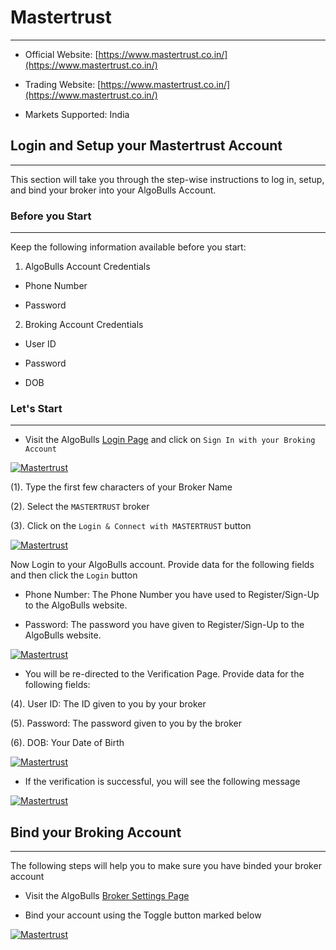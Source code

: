 # Mastertrust
---

* Official Website: [https://www.mastertrust.co.in/](https://www.mastertrust.co.in/)

* Trading Website: [https://www.mastertrust.co.in/](https://www.mastertrust.co.in/)

* Markets Supported: India

## Login and Setup your Mastertrust Account 
---
This section will take you through the step-wise instructions to log in, setup, and bind your broker into your AlgoBulls Account.

### Before you Start
---
Keep the following information available before you start:

1) AlgoBulls Account Credentials

* Phone Number

* Password

2) Broking Account Credentials

* User ID

* Password

* DOB

### Let's Start
---
* Visit the AlgoBulls [Login Page](https://app.algobulls.com/user/login) and click on `Sign In with your Broking Account`

[ ![Mastertrust](imgs/siwyba.png "Click to Enlarge or Ctrl+Click to open in a new Tab") ](imgs/siwyba.png)

(1). Type the first few characters of your Broker Name

(2). Select the `MASTERTRUST` broker

(3). Click on the `Login & Connect with MASTERTRUST` button

[ ![Mastertrust](imgs/mastertrust/mastertrust_1.png "Click to Enlarge or Ctrl+Click to open in a new Tab") ](imgs/mastertrust/mastertrust_1.png)

Now Login to your AlgoBulls account. Provide data for the following fields and then click the `Login` button

* Phone Number: The Phone Number you have used to Register/Sign-Up to the AlgoBulls website.

* Password: The password you have given to Register/Sign-Up to the AlgoBulls website.

[ ![Mastertrust](imgs/sign-in-2.png "Click to Enlarge or Ctrl+Click to open in a new Tab") ](imgs/sign-in-2.png)

* You will be re-directed to the Verification Page. Provide data for the following fields:

(4). User ID: The ID given to you by your broker

(5). Password: The password given to you by the broker

(6). DOB: Your Date of Birth

[ ![Mastertrust](imgs/mastertrust/mastertrust_2.png "Click to Enlarge or Ctrl+Click to open in a new Tab") ](imgs/mastertrust/mastertrust_2.png)

* If the verification is successful, you will see the following message

[ ![Mastertrust](imgs/success_login.png "Click to Enlarge or Ctrl+Click to open in a new Tab") ](imgs/success_login.png)

## Bind your Broking Account
---
The following steps will help you to make sure you have binded your broker account

* Visit the AlgoBulls [Broker Settings Page](https://app.algobulls.com/account/broking)

* Bind your account using the Toggle button marked below

[ ![Mastertrust](imgs/mastertrust/mastertrust_binded.png "Click to Enlarge or Ctrl+Click to open in a new Tab") ](imgs/mastertrust/mastertrust_binded.png)
